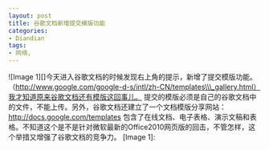 ```yaml
---
layout: post
title: 谷歌文档新增提交模版功能
categories:
- Diandian
tags:
- 网络, 
---
```

!\[Image 1\]\[\]今天进入谷歌文档的时候发现右上角的提示，新增了提交模版功能。（http://www.google.com/google-d-s/intl/zh-CN/templates\\\_gallery.html）我才知道原来谷歌文档还有模版这回事儿。 提交的模版必须是自己的谷歌文档中的文件，不能上传。另外，谷歌文档还建立了一个文档模版分享网站：http://docs.google.com/templates 包含了在线文档、电子表格、演示文稿和表格。不知道这个是不是针对微软最新的Office2010网页版的回击，不管怎样，这个举措又增强了谷歌文档的竞争力。 \[Image 1\]: